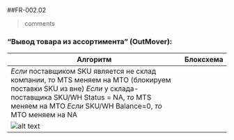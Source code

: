 ##FR-002.02
>comments

### “Вывод товара из ассортимента” (OutMover):

|Алгоритм| Блоксхема|
|---|---|
|_Если_ поставщиком SKU является не склад компании, _то_ MTS меняем на MTO (блокируем поставки SKU из вне) _Если_ у склада-поставщика SKU/WH Status = NA, _то_ MTS меняем на MTO _Если_ SKU/WH Balance=0, _то_ MTO меняем на NA 
| ![alt text](http://cs628027.vk.me/v628027613/f337/hcVj-YqGaoM.jpg) |
